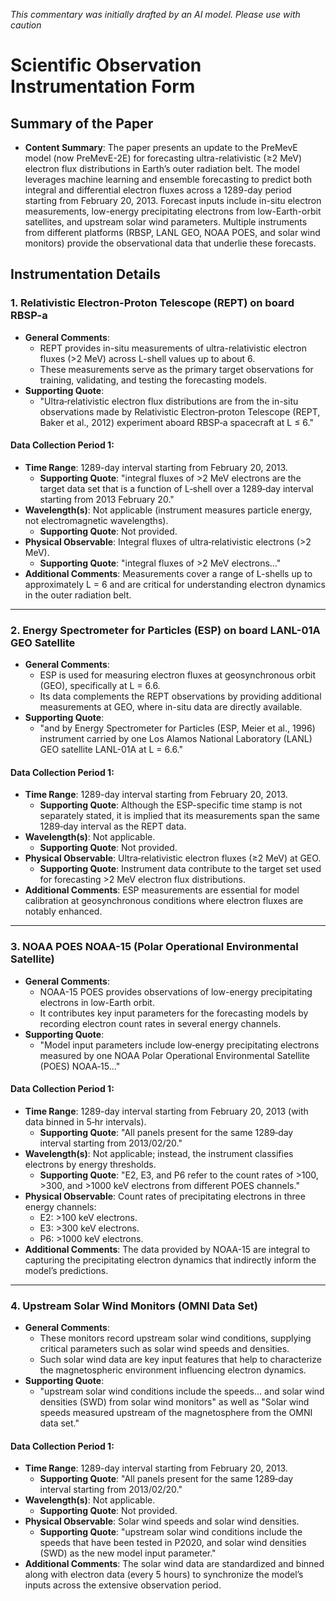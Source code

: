 _This commentary was initially drafted by an AI model. Please use with caution_

# Scientific Observation Instrumentation Form

## Summary of the Paper
- **Content Summary**: The paper presents an update to the PreMevE model (now PreMevE-2E) for forecasting ultra-relativistic (≥2 MeV) electron flux distributions in Earth’s outer radiation belt. The model leverages machine learning and ensemble forecasting to predict both integral and differential electron fluxes across a 1289-day period starting from February 20, 2013. Forecast inputs include in-situ electron measurements, low-energy precipitating electrons from low-Earth-orbit satellites, and upstream solar wind parameters. Multiple instruments from different platforms (RBSP, LANL GEO, NOAA POES, and solar wind monitors) provide the observational data that underlie these forecasts.

## Instrumentation Details

### 1. Relativistic Electron-Proton Telescope (REPT) on board RBSP-a
- **General Comments**:
   - REPT provides in-situ measurements of ultra-relativistic electron fluxes (>2 MeV) across L-shell values up to about 6.
   - These measurements serve as the primary target observations for training, validating, and testing the forecasting models.
- **Supporting Quote**: 
   - "Ultra‐relativistic electron flux distributions are from the in-situ observations made by Relativistic Electron‐proton Telescope (REPT, Baker et al., 2012) experiment aboard RBSP‐a spacecraft at L ≤ 6."
  
#### Data Collection Period 1:
- **Time Range**: 1289-day interval starting from February 20, 2013.
   - **Supporting Quote**: "integral fluxes of >2 MeV electrons are the target data set that is a function of L‐shell over a 1289‐day interval starting from 2013 February 20."
- **Wavelength(s)**: Not applicable (instrument measures particle energy, not electromagnetic wavelengths).
   - **Supporting Quote**: Not provided.
- **Physical Observable**: Integral fluxes of ultra‐relativistic electrons (>2 MeV).
   - **Supporting Quote**: "integral fluxes of >2 MeV electrons..."
- **Additional Comments**: Measurements cover a range of L-shells up to approximately L = 6 and are critical for understanding electron dynamics in the outer radiation belt.

---

### 2. Energy Spectrometer for Particles (ESP) on board LANL-01A GEO Satellite
- **General Comments**:
   - ESP is used for measuring electron fluxes at geosynchronous orbit (GEO), specifically at L = 6.6.
   - Its data complements the REPT observations by providing additional measurements at GEO, where in-situ data are directly available.
- **Supporting Quote**:
   - "and by Energy Spectrometer for Particles (ESP, Meier et al., 1996) instrument carried by one Los Alamos National Laboratory (LANL) GEO satellite LANL-01A at L = 6.6."
  
#### Data Collection Period 1:
- **Time Range**: 1289-day interval starting from February 20, 2013.
   - **Supporting Quote**: Although the ESP-specific time stamp is not separately stated, it is implied that its measurements span the same 1289‐day interval as the REPT data.
- **Wavelength(s)**: Not applicable.
   - **Supporting Quote**: Not provided.
- **Physical Observable**: Ultra‐relativistic electron fluxes (≥2 MeV) at GEO.
   - **Supporting Quote**: Instrument data contribute to the target set used for forecasting >2 MeV electron flux distributions.
- **Additional Comments**: ESP measurements are essential for model calibration at geosynchronous conditions where electron fluxes are notably enhanced.

---

### 3. NOAA POES NOAA-15 (Polar Operational Environmental Satellite)
- **General Comments**:
   - NOAA-15 POES provides observations of low-energy precipitating electrons in low-Earth orbit.
   - It contributes key input parameters for the forecasting models by recording electron count rates in several energy channels.
- **Supporting Quote**:
   - "Model input parameters include low‐energy precipitating electrons measured by one NOAA Polar Operational Environmental Satellite (POES) NOAA‐15..."
  
#### Data Collection Period 1:
- **Time Range**: 1289-day interval starting from February 20, 2013 (with data binned in 5‐hr intervals).
   - **Supporting Quote**: "All panels present for the same 1289‐day interval starting from 2013/02/20."
- **Wavelength(s)**: Not applicable; instead, the instrument classifies electrons by energy thresholds.
   - **Supporting Quote**: "E2, E3, and P6 refer to the count rates of >100, >300, and >1000 keV electrons from different POES channels."
- **Physical Observable**: Count rates of precipitating electrons in three energy channels:
   - E2: >100 keV electrons.
   - E3: >300 keV electrons.
   - P6: >1000 keV electrons.
- **Additional Comments**: The data provided by NOAA-15 are integral to capturing the precipitating electron dynamics that indirectly inform the model’s predictions.

---

### 4. Upstream Solar Wind Monitors (OMNI Data Set)
- **General Comments**:
   - These monitors record upstream solar wind conditions, supplying critical parameters such as solar wind speeds and densities.
   - Such solar wind data are key input features that help to characterize the magnetospheric environment influencing electron dynamics.
- **Supporting Quote**:
   - "upstream solar wind conditions include the speeds... and solar wind densities (SWD) from solar wind monitors" as well as "Solar wind speeds measured upstream of the magnetosphere from the OMNI data set."
  
#### Data Collection Period 1:
- **Time Range**: 1289-day interval starting from February 20, 2013.
   - **Supporting Quote**: "All panels present for the same 1289‐day interval starting from 2013/02/20."
- **Wavelength(s)**: Not applicable.
   - **Supporting Quote**: Not provided.
- **Physical Observable**: Solar wind speeds and solar wind densities.
   - **Supporting Quote**: "upstream solar wind conditions include the speeds that have been tested in P2020, and solar wind densities (SWD) as the new model input parameter."
- **Additional Comments**: The solar wind data are standardized and binned along with electron data (every 5 hours) to synchronize the model’s inputs across the extensive observation period.
